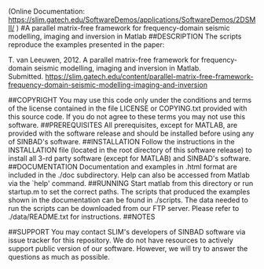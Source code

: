 (Online Documentation: <https://slim.gatech.edu/SoftwareDemos/applications/SoftwareDemos/2DSMII/> )
#A parallel matrix-free framework for frequency-domain seismic modelling, imaging and inversion in Matlab
##DESCRIPTION
The scripts reproduce the examples presented in the paper:
    
T. van Leeuwen, 2012. 
A parallel matrix-free framework for frequency-domain seismic modelling, imaging and inversion in Matlab.<br />
    Submitted. <https://slim.gatech.edu/content/parallel-matrix-free-framework-frequency-domain-seismic-modelling-imaging-and-inversion>

##COPYRIGHT
You may use this code only under the conditions and terms of the
    license contained in the file LICENSE or COPYING.txt provided with
    this source code. If you do not agree to these terms you may not
    use this software.
##PREREQUISITES
All prerequisites, except for MATLAB, are provided with the
    software release and should be installed before using any of
    SINBAD's software.
##INSTALLATION
Follow the instructions in the INSTALLATION file (located in the
    root directory of this software release) to install all 3-rd party
    software (except for MATLAB) and SINBAD's software.
##DOCUMENTATION
Documentation and examples in .html format are included in the ./doc subdirectory.
    Help can also be accessed from Matlab via the `help' command.
##RUNNING
Start matlab from this directory or run startup.m to set the correct paths. 
The scripts that produced the examples shown in the documentation can be found in ./scripts.
The data needed to run the scripts can be downloaded from our FTP server. Please refer to ./data/README.txt
    for instructions.
##NOTES

##SUPPORT
 You may contact SLIM's developers of SINBAD software via issue tracker for this repository. We do not have resources to actively support public version of our software. However, we will try to answer the questions as much as possible.

